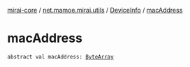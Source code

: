 [mirai-core](../../index.md) / [net.mamoe.mirai.utils](../index.md) / [DeviceInfo](index.md) / [macAddress](./mac-address.md)

# macAddress

`abstract val macAddress: `[`ByteArray`](https://kotlinlang.org/api/latest/jvm/stdlib/kotlin/-byte-array/index.html)
